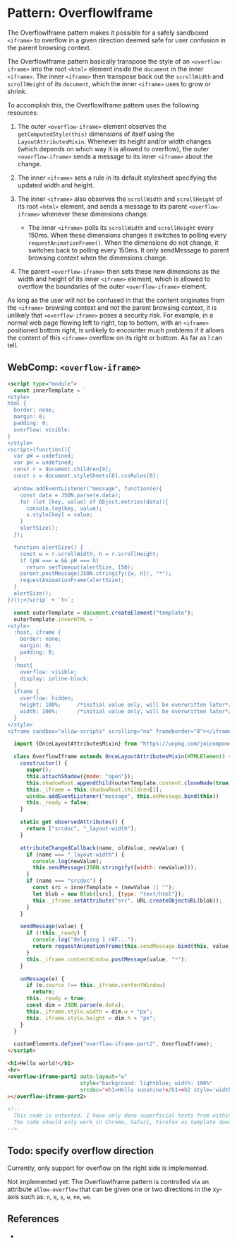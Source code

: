 # Pattern: OverflowIframe

The OverflowIframe pattern makes it possible for a safely sandboxed `<iframe>` to overflow in a
given direction deemed safe for user confusion in the parent browsing context.

The OverflowIframe pattern basically transpose the style of an `<overflow-iframe>` into the root 
`<html>` element inside the `document` in the inner `<iframe>`. The inner `<iframe>` then transpose
back out the `scrollWidth` and `scrollHeight` of its `document`, which the inner `<iframe>` uses to
grow or shrink.

To accomplish this, the OverflowIframe pattern uses the following resources:
1. The outer `<overflow-iframe>` element observes the `getComputedStyle(this)` dimensions of
   itself using the `LayoutAttributesMixin`. Whenever its height and/or width changes (which depends 
   on which way it is allowed to overflow), the outer `<overflow-iframe>` sends a message to its
   inner `<iframe>` about the change.
2. The inner `<iframe>` sets a rule in its default stylesheet specifying the updated width and height.
3. The inner `<iframe>` also observes the `scrollWidth` and `scrollHeight` of its root `<html>` 
   element, and sends a message to its parent `<overflow-iframe>` whenever these dimensions change.
   * The inner `<iframe>` polls its `scrollWidth` and `scrollHeight` every 150ms.
     When these dimensions changes it switches to polling every `requestAnimationFrame()`.
     When the dimensions do not change, it switches back to polling every 150ms.
     It only sendMessage to parent browsing context when the dimensions change.

4. The parent `<overflow-iframe>` then sets these new dimensions as the width and height of its 
   inner `<iframe>` element, which is allowed to overflow the boundaries of the outer `<overflow-iframe>`
   element.

As long as the user will not be confused in that the content originates from the `<iframe>` browsing
context and not the parent browsing context, it is unlikely that `<overflow-iframe>` poses a security
risk. For example, in a normal web page flowing left to right, top to bottom, with an `<iframe>` 
positioned bottom right, is unlikely to encounter much problems if it allows the content of this `<iframe>`
overflow on its right or bottom. As far as I can tell.

## WebComp: `<overflow-iframe>`

```html
<script type="module">
  const innerTemplate = `
<style>
html {
  border: none;
  margin: 0;
  padding: 0;
  overflow: visible;
}
</style>
<script>(function(){
  var pW = undefined;
  var pH = undefined;
  const r = document.children[0];
  const s = document.styleSheets[0].cssRules[0];

  window.addEventListener("message", function(e){
    const data = JSON.parse(e.data);
    for (let [key, value] of Object.entries(data)){
      console.log(key, value);
      s.style[key] = value;
    }
    alertSize();
  });

  function alertSize() {
    const w = r.scrollWidth, h = r.scrollHeight;
    if (pW === w && pH === h)
      return setTimeout(alertSize, 150);
    parent.postMessage(JSON.stringify({w, h}), "*");
    requestAnimationFrame(alertSize);
  }
  alertSize();
})();</scrip` + `t>`;

  const outerTemplate = document.createElement("template");
  outerTemplate.innerHTML = `
<style>
  :host, iframe {
    border: none;
    margin: 0;
    padding: 0;
  }
  :host{
    overflow: visible;
    display: inline-block;
  }
  iframe {
    overflow: hidden;
    height: 100%;     /*initial value only, will be overwritten later*/
    width: 100%;      /*initial value only, will be overwritten later*/
  }
</style>
<iframe sandbox="allow-scripts" scrolling="no" frameborder="0"></iframe>`;

  import {OnceLayoutAttributesMixin} from "https://unpkg.com/joicomponents@1.2.30/src/layout/LayoutAttributesMixin.js";

  class OverflowIframe extends OnceLayoutAttributesMixin(HTMLElement) {
    constructor() {
      super();
      this.attachShadow({mode: "open"});
      this.shadowRoot.appendChild(outerTemplate.content.cloneNode(true));
      this._iframe = this.shadowRoot.children[1];
      window.addEventListener("message", this.onMessage.bind(this))
      this._ready = false;
    }

    static get observedAttributes() {
      return ["srcdoc", "_layout-width"];
    }

    attributeChangedCallback(name, oldValue, newValue) {
      if (name === "_layout-width") {
        console.log(newValue);
        this.sendMessage(JSON.stringify({width: newValue}));
      }
      if (name === "srcdoc") {
        const src = innerTemplate + (newValue || "");
        let blob = new Blob([src], {type: "text/html"});
        this._iframe.setAttribute("src", URL.createObjectURL(blob));
      }
    }

    sendMessage(value) {
      if (!this._ready) {                                                      //delay sending this message until
        console.log("delaying 1 rAF...");
        return requestAnimationFrame(this.sendMessage.bind(this, value));    //inner iframe is ready to receive messages
      }
      this._iframe.contentWindow.postMessage(value, "*");
    }

    onMessage(e) {
      if (e.source !== this._iframe.contentWindow)
        return;
      this._ready = true;
      const dim = JSON.parse(e.data);
      this._iframe.style.width = dim.w + "px";
      this._iframe.style.height = dim.h + "px";
    }
  }

  customElements.define("overflow-iframe-part2", OverflowIframe);
</script>

<h1>Hello world!</h1>
<hr>
<overflow-iframe-part2 auto-layout="w"
                       style="background: lightblue; width: 100%"
                       srcdoc="<h1>Hello sunshine!</h1><h2 style='width: 5000px; border: 2px solid blue;'>I'm toooooo long...</h2><script>setInterval(()=> document.querySelector('h1').innerText += ' goodbye rain! ', 1000);</script>"
></overflow-iframe-part2>

<!--
  This code is untested. I have only done superficial tests from within devtools in Chrome.
  The code should only work in Chrome, Safari, Firefox as template does not work in IE and Edge.
-->
```

## Todo: specify overflow direction

Currently, only support for overflow on the right side is implemented.

Not implemented yet: The OverflowIframe pattern is controlled via an attribute `allow-overflow` that 
can be given one or two directions in the xy-axis such as: `n`, `e`, `s`, `w`, `ne`, `we`. 

## References

 * 